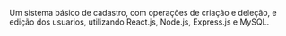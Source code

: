 Um sistema básico de cadastro, com operações de criação e deleção, e edição dos usuarios, utilizando React.js, Node.js, Express.js e MySQL.
